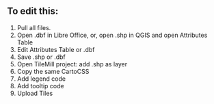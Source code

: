 ## To edit this:
1. Pull all files.
2. Open .dbf in Libre Office, or, open .shp in QGIS and open Attributes Table
3. Edit Attributes Table or .dbf
4. Save .shp or .dbf
5. Open TileMill project: add .shp as layer
6. Copy the same CartoCSS
7. Add legend code
8. Add tooltip code
9. Upload Tiles
